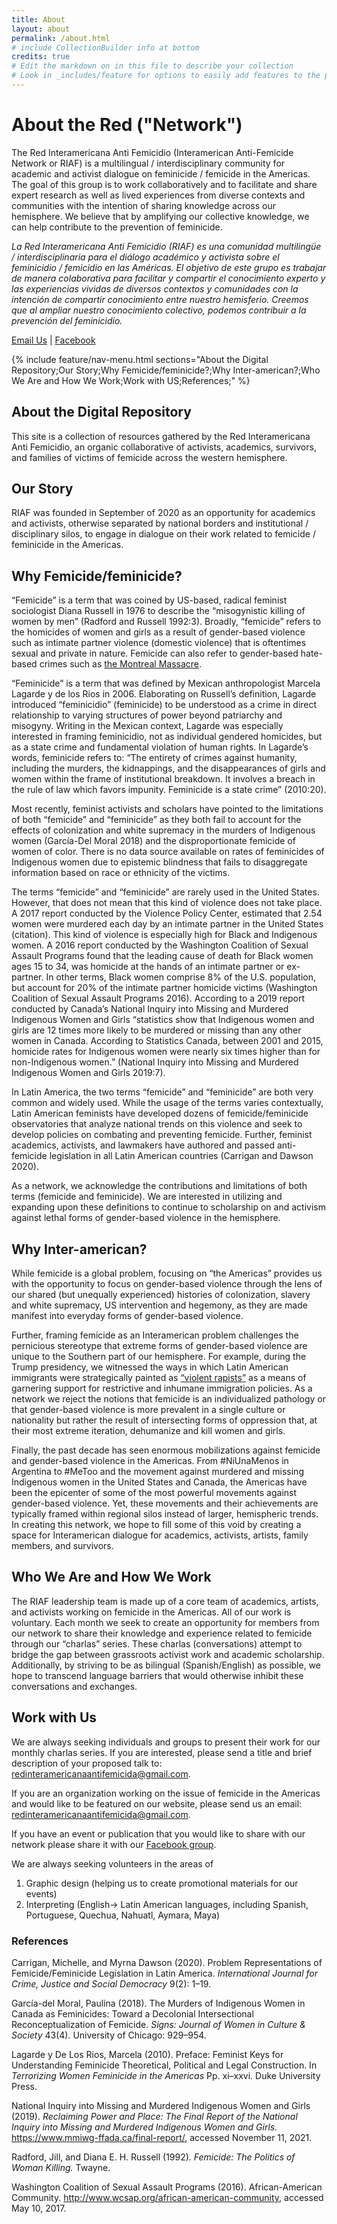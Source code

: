 ```yaml
---
title: About
layout: about
permalink: /about.html
# include CollectionBuilder info at bottom
credits: true
# Edit the markdown on in this file to describe your collection
# Look in _includes/feature for options to easily add features to the page
---
```


# About the Red ("Network")

The Red Interamericana Anti Femicidio (Interamerican Anti-Femicide Network or RIAF) is a multilingual / interdisciplinary community for academic and activist dialogue on feminicide / femicide in the Americas. The goal of this group is to work collaboratively and to facilitate and share expert research as well as lived experiences from diverse contexts and communities with the intention of sharing knowledge across our hemisphere. We believe that by amplifying our collective knowledge, we can help contribute to the prevention of feminicide.

*La Red Interamericana Anti Femicidio (RIAF) es una comunidad multilingüe / interdisciplinaria para el diálogo académico y activista sobre el feminicidio / femicidio en las Américas. El objetivo de este grupo es trabajar de manera colaborativa para facilitar y compartir el conocimiento experto y las experiencias vividas de diversos contextos y comunidades con la intención de compartir conocimiento entre nuestro hemisferio. Creemos que al ampliar nuestro conocimiento colectivo, podemos contribuir a la prevención del feminicidio.*

[Email Us](mailto:redinteramericanaantifemicida@gmail.com)      |
[Facebook](https://www.facebook.com/groups/369231124607099)

{% include feature/nav-menu.html sections="About the Digital Repository;Our Story;Why Femicide/feminicide?;Why Inter-american?;Who We Are and How We Work;Work with US;References;" %}

## About the Digital Repository

This site is a collection of resources gathered by the Red Interamericana Anti Femicidio, an organic collaborative of activists, academics, survivors, and families of victims of femicide across the western hemisphere. 


## Our Story

RIAF was founded in September of 2020 as an opportunity for academics and activists, otherwise separated by national borders and institutional / disciplinary silos, to engage in dialogue on their work related to femicide / feminicide in the Americas.

## Why Femicide/feminicide?

“Femicide” is a term that was coined by US-based, radical feminist sociologist Diana Russell in 1976 to describe the “misogynistic killing of women by men” (Radford and Russell 1992:3). Broadly, “femicide” refers to the homicides of women and girls as a result of gender-based violence such as intimate partner violence (domestic violence) that is oftentimes sexual and private in nature. Femicide can also refer to gender-based hate-based crimes such as [the Montreal Massacre](https://www.femicideincanada.ca/about/history/montreal).

“Feminicide” is a term that was defined by Mexican anthropologist Marcela Lagarde y de los Rios in 2006. Elaborating on Russell’s definition, Lagarde introduced “feminicidio” (feminicide) to be understood as a crime in direct relationship to varying structures of power beyond patriarchy and misogyny. Writing in the Mexican context, Lagarde was especially interested in framing feminicidio, not as individual gendered homicides, but as a state crime and fundamental violation of human rights. In Lagarde’s words, feminicide refers to: “The entirety of crimes against humanity, including the murders, the kidnappings, and the disappearances of girls and women within the frame of institutional breakdown. It involves a breach in the rule of law which favors impunity. Feminicide is a state crime” (2010:20).

Most recently, feminist activists and scholars have pointed to the limitations of both “femicide” and “feminicide” as they both fail to account for the effects of colonization and white supremacy in the murders of Indigenous women (García-Del Moral 2018) and the disproportionate femicide of women of color. There is no data source available on rates of feminicides of Indigenous women due to epistemic blindness that fails to disaggregate information based on race or ethnicity of the victims.

The terms “femicide” and “feminicide” are rarely used in the United States. However, that does not mean that this kind of violence does not take place. A 2017 report conducted by the Violence Policy Center, estimated that 2.54 women were murdered each day by an intimate partner in the United States (citation). This kind of violence is especially high for Black and Indigenous women. A 2016 report conducted by the Washington Coalition of Sexual Assault Programs found that the leading cause of death for Black women ages 15 to 34, was homicide at the hands of an intimate partner or ex-partner. In other terms, Black women comprise 8% of the U.S. population, but account for 20% of the intimate partner homicide victims (Washington Coalition of Sexual Assault Programs 2016). According to a 2019 report conducted by Canada’s National Inquiry into Missing and Murdered Indigenous Women and Girls “statistics show that Indigenous women and girls are 12 times more likely to be murdered or missing than any other women in Canada. According to Statistics Canada, between 2001 and 2015, homicide rates for Indigenous women were nearly six times higher than for non-Indigenous women.” (National Inquiry into Missing and Murdered Indigenous Women and Girls  2019:7).

In Latin America, the two terms “femicide” and “feminicide” are both very common and widely used. While the usage of the terms varies contextually, Latin American feminists have developed dozens of femicide/feminicide observatories that analyze national trends on this violence and seek to develop policies on combating and preventing femicide. Further, feminist academics, activists, and lawmakers have authored and passed anti-femicide legislation in all Latin American countries (Carrigan and Dawson 2020).

As a network, we acknowledge the contributions and limitations of both terms (femicide and feminicide). We are interested in utilizing and expanding upon these definitions to continue to scholarship on and activism against lethal forms of gender-based violence in the hemisphere.

## Why Inter-american? 

While femicide is a global problem, focusing on “the Americas” provides us with the opportunity to focus on gender-based violence through the lens of our shared (but unequally experienced) histories of colonization, slavery and white supremacy, US intervention and hegemony, as they are made manifest into everyday forms of gender-based violence.

Further, framing femicide as an Interamerican problem challenges the pernicious stereotype that extreme forms of gender-based violence are unique to the Southern part of our hemisphere. For example, during the Trump presidency, we witnessed the ways in which Latin American immigrants were strategically painted as [“violent rapists”](https://www.bbc.com/news/av/world-us-canada-37230916) as a means of garnering support for restrictive and inhumane immigration policies. As a network we reject the notions that femicide is an individualized pathology or that gender-based violence is more prevalent  in a single culture or nationality but rather the result of intersecting forms of oppression that, at their most extreme iteration, dehumanize and kill women and girls.

Finally, the past decade has seen enormous mobilizations against femicide and gender-based violence in the Americas. From #NiUnaMenos in Argentina to #MeToo and the movement against murdered and missing Indigenous women in the United States and Canada, the Americas have been the epicenter of some of the most powerful movements against gender-based violence. Yet, these movements and their achievements are typically framed within regional silos instead of larger, hemispheric trends. In creating this network, we hope to fill some of this void by creating a space for Interamerican dialogue for academics, activists, artists, family members, and survivors.  

## Who We Are and How We Work

The RIAF leadership team is made up of a core team of academics, artists, and activists working on femicide in the Americas. All of our work is voluntary. Each month we seek to create an opportunity for members from our network to share their knowledge and experience related to femicide through our “charlas” series. These charlas (conversations) attempt to bridge the gap between grassroots activist work and academic scholarship. Additionally, by striving to be as bilingual (Spanish/English) as possible, we hope to transcend language barriers that would otherwise inhibit these conversations and exchanges.

## Work with Us

We are always seeking individuals and groups to present their work for our monthly charlas series. If you are interested, please send a title and brief description of your proposed talk to: redinteramericanaantifemicida@gmail.com.

If you are an organization working on the issue of femicide in the Americas and would like to be featured on our website, please send us an email: redinteramericanaantifemicida@gmail.com.

If you have an event or publication that you would like to share with our network please share it with our [Facebook group](https://www.facebook.com/groups/369231124607099).

We are always seeking volunteers in the areas of
1. Graphic design (helping us to create promotional materials for our events)
2. Interpreting (English→ Latin American languages, including Spanish, Portuguese, Quechua, Nahuatl, Aymara, Maya)

### References 
Carrigan, Michelle, and Myrna Dawson (2020). Problem Representations of Femicide/Feminicide Legislation in Latin America. *International Journal for Crime, Justice and Social Democracy* 9(2): 1–19.

García-del Moral, Paulina (2018). The Murders of Indigenous Women in Canada as Feminicides: Toward a Decolonial Intersectional Reconceptualization of Femicide. *Signs: Journal of Women in Culture & Society* 43(4). University of Chicago: 929–954.

Lagarde y De Los Rios, Marcela (2010). Preface: Feminist Keys for Understanding Feminicide Theoretical, Political and Legal Construction. In *Terrorizing Women Feminicide in the Americas* Pp. xi–xxvi. Duke University Press.

National Inquiry into Missing and Murdered Indigenous Women and Girls (2019). *Reclaiming Power and Place: The Final Report of the National Inquiry into Missing and Murdered Indigenous Women and Girls.* https://www.mmiwg-ffada.ca/final-report/, accessed November 11, 2021.

Radford, Jill, and Diana E. H. Russell (1992). *Femicide: The Politics of Woman Killing.* Twayne.

Washington Coalition of Sexual Assault Programs (2016). African-American Community. http://www.wcsap.org/african-american-community, accessed May 10, 2017.


